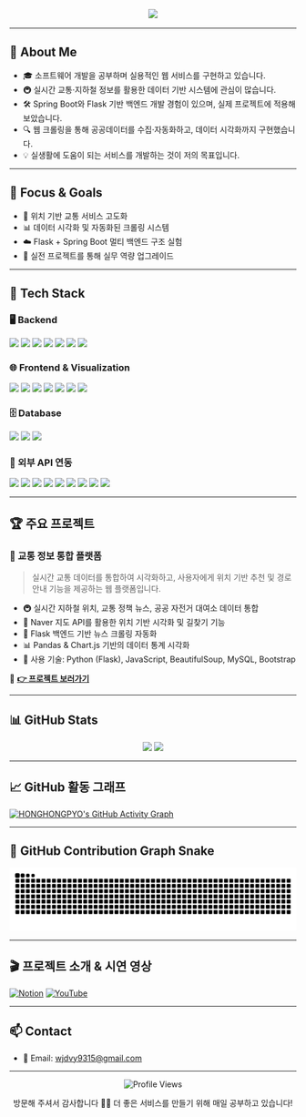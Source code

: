 <!-- 💫 헤더 배너 -->
<p align="center">
  <img src="https://capsule-render.vercel.app/api?type=waving&color=gradient&height=250&section=header&text=👋%20Hi,%20I'm%20HONG%20JUNG%20PYO!&fontSize=40&fontAlignY=40&desc=백엔드%20웹%20개발자%20|%20실시간%20교통정보%20서비스%20제작&descAlignY=65&animation=fadeIn" />
</p>

---

## 💬 About Me

- 🎓 소프트웨어 개발을 공부하며 실용적인 웹 서비스를 구현하고 있습니다.
- 🚇 실시간 교통·지하철 정보를 활용한 데이터 기반 시스템에 관심이 많습니다.
- 🛠 Spring Boot와 Flask 기반 백엔드 개발 경험이 있으며, 실제 프로젝트에 적용해 보았습니다.
- 🔍 웹 크롤링을 통해 공공데이터를 수집·자동화하고, 데이터 시각화까지 구현했습니다.
- 💡 실생활에 도움이 되는 서비스를 개발하는 것이 저의 목표입니다.

---

## 🧠 Focus & Goals

- 📡 위치 기반 교통 서비스 고도화
- 📊 데이터 시각화 및 자동화된 크롤링 시스템
- ☁️ Flask + Spring Boot 멀티 백엔드 구조 실험
- 💪 실전 프로젝트를 통해 실무 역량 업그레이드

---

## 🚀 Tech Stack

### 🖥️ Backend
<p>
  <img src="https://img.shields.io/badge/Java-17-blue?logo=java"/>
  <img src="https://img.shields.io/badge/Spring%20Boot-3-green?logo=springboot"/>
  <img src="https://img.shields.io/badge/Python-3.9-blue?logo=python"/>
  <img src="https://img.shields.io/badge/Flask-Web-yellow?logo=flask"/>
  <img src="https://img.shields.io/badge/REST%20API-Designed-informational"/>
  <img src="https://img.shields.io/badge/OAuth-Integrated-orange"/>
  <img src="https://img.shields.io/badge/Gmail-SMTP-red?logo=gmail"/>
</p>

### 🌐 Frontend & Visualization
<p>
  <img src="https://img.shields.io/badge/HTML5-Used-orange?logo=html5"/>
  <img src="https://img.shields.io/badge/CSS3-Used-blue?logo=css3"/>
  <img src="https://img.shields.io/badge/JavaScript-ES6-yellow?logo=javascript"/>
  <img src="https://img.shields.io/badge/Naver%20Maps-API-green?logo=naver"/>
  <img src="https://img.shields.io/badge/Kakao%20Map-API-yellow?logo=kakaotalk"/>
  <img src="https://img.shields.io/badge/Matplotlib-Chart-blue?logo=python"/>
  <img src="https://img.shields.io/badge/Plotly-Graph-purple"/>
</p>

### 🗄️ Database
<p>
  <img src="https://img.shields.io/badge/MySQL-8.0-blue?logo=mysql"/>
  <img src="https://img.shields.io/badge/JDBC-Connector-orange"/>
  <img src="https://img.shields.io/badge/PyMySQL-Driver-blue"/>
</p>

### 🔗 외부 API 연동
<p>
  <img src="https://img.shields.io/badge/Seoul%20Bus-API-blue"/>
  <img src="https://img.shields.io/badge/Seoul%20Subway-API-yellow"/>
  <img src="https://img.shields.io/badge/Dareungi%20Bike-API-lightgreen"/>
  <img src="https://img.shields.io/badge/Parking-API-teal"/>
  <img src="https://img.shields.io/badge/ITS-API-pink"/>
  <img src="https://img.shields.io/badge/Naver%20Maps-API-green?logo=naver"/>
  <img src="https://img.shields.io/badge/Kakao%20Maps-API-yellow?logo=kakaotalk"/>
  <img src="https://img.shields.io/badge/KMA%20Weather-API-blue"/>
  <img src="https://img.shields.io/badge/RSS%20News-Parser-orange"/>
</p>

---

## 🏆 주요 프로젝트

### 🧭 교통 정보 통합 플랫폼

> 실시간 교통 데이터를 통합하여 시각화하고, 사용자에게 위치 기반 추천 및 경로 안내 기능을 제공하는 웹 플랫폼입니다.

- 🚇 실시간 지하철 위치, 교통 정책 뉴스, 공공 자전거 대여소 데이터 통합
- 📍 Naver 지도 API를 활용한 위치 기반 시각화 및 길찾기 기능
- 🔄 Flask 백엔드 기반 뉴스 크롤링 자동화
- 📊 Pandas & Chart.js 기반의 데이터 통계 시각화
- 🧰 사용 기술: Python (Flask), JavaScript, BeautifulSoup, MySQL, Bootstrap

🔗 **[👉 프로젝트 보러가기](https://github.com/Hoooouuuuu/trafficRoad)**

---

## 📊 GitHub Stats

<p align="center">
  <img src="https://github-readme-stats.vercel.app/api?username=HONGHONGPYO&show_icons=true&theme=radical" height="150"/>
  <img src="https://github-readme-stats.vercel.app/api/top-langs/?username=HONGHONGPYO&layout=compact&theme=radical" height="150"/>
</p>

---

## 📈 GitHub 활동 그래프

[![HONGHONGPYO's GitHub Activity Graph](https://github-readme-activity-graph.vercel.app/graph?username=HONGHONGPYO&theme=github-compact)](https://github.com/ashutosh00710/github-readme-activity-graph)

---

## 🐍 GitHub Contribution Graph Snake

![snake gif](https://github.com/HONGHONGPYO/HONGHONGPYO/blob/output/github-contribution-grid-snake.svg)

---

## 🎬 프로젝트 소개 & 시연 영상

[![Notion](https://img.shields.io/badge/Notion-Project-black?logo=notion)](https://your-notion-link.com)
[![YouTube](https://img.shields.io/badge/YouTube-Demo-red?logo=youtube)](https://your-youtube-demo-link.com)

---

## 📫 Contact

- 📧 Email: [wjdvy9315@gmail.com](mailto:wjdvy9315@gmail.com)

---

<p align="center">
  <img src="https://komarev.com/ghpvc/?username=HONGHONGPYO&style=flat-square&color=blue" alt="Profile Views" />
</p>

<p align="center">
  방문해 주셔서 감사합니다 🙇‍♂️  
  더 좋은 서비스를 만들기 위해 매일 공부하고 있습니다!
</p>
